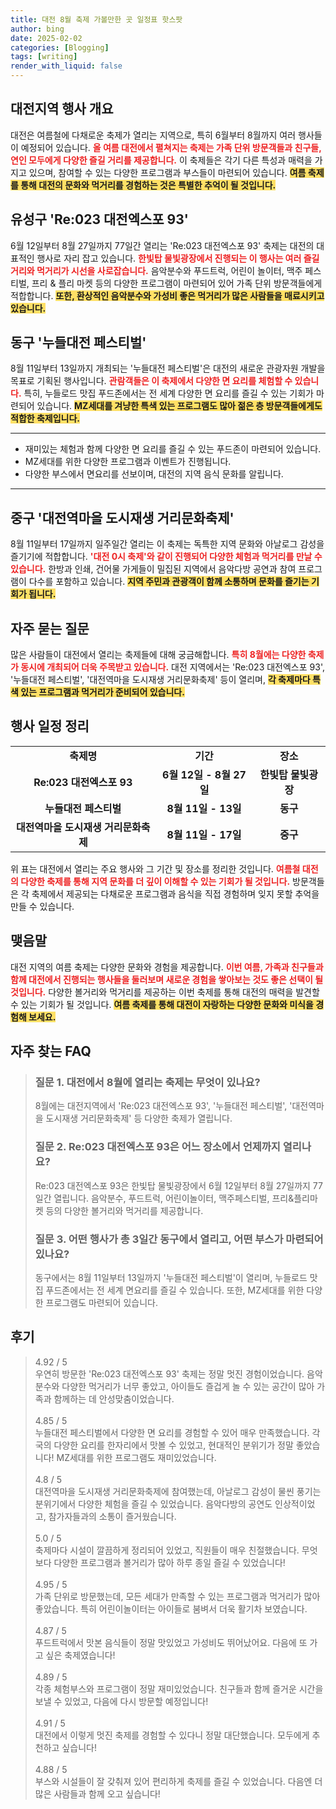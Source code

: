 ```yaml
---
title: 대전 8월 축제 가볼만한 곳 일정표 핫스팟
author: bing
date: 2025-02-02
categories: [Blogging]
tags: [writing]
render_with_liquid: false
---
```



<h2 id='대전지역행사개요'>대전지역 행사 개요</h2>

<p>대전은 여름철에 다채로운 축제가 열리는 지역으로, 특히 6월부터 8월까지 여러 행사들이 예정되어 있습니다. <b><span style="color: #ee2323;">올 여름 대전에서 펼쳐지는 축제는 가족 단위 방문객들과 친구들, 연인 모두에게 다양한 즐길 거리를 제공합니다.</span></b> 이 축제들은 각기 다른 특성과 매력을 가지고 있으며, 참여할 수 있는 다양한 프로그램과 부스들이 마련되어 있습니다. <b><span style="background-color: #ffe066;">여름 축제를 통해 대전의 문화와 먹거리를 경험하는 것은 특별한 추억이 될 것입니다.</span></b></p>

<h2 id='유성구대전엑스포'>유성구 'Re:023 대전엑스포 93'</h2>

<p>6월 12일부터 8월 27일까지 77일간 열리는 'Re:023 대전엑스포 93' 축제는 대전의 대표적인 행사로 자리 잡고 있습니다. <b><span style="color: #ee2323;">한빛탑 물빛광장에서 진행되는 이 행사는 여러 즐길 거리와 먹거리가 시선을 사로잡습니다.</span></b> 음악분수와 푸드트럭, 어린이 놀이터, 맥주 페스티벌, 프리 & 플리 마켓 등의 다양한 프로그램이 마련되어 있어 가족 단위 방문객들에게 적합합니다. <b><span style="background-color: #ffe066;">또한, 환상적인 음악분수와 가성비 좋은 먹거리가 많은 사람들을 매료시키고 있습니다.</span></b></p>

<h2 id='동구누들대전'>동구 '누들대전 페스티벌'</h2>

<p>8월 11일부터 13일까지 개최되는 '누들대전 페스티벌'은 대전의 새로운 관광자원 개발을 목표로 기획된 행사입니다. <b><span style="color: #ee2323;">관람객들은 이 축제에서 다양한 면 요리를 체험할 수 있습니다.</span></b> 특히, 누들로드 맛집 푸드존에서는 전 세계 다양한 면 요리를 즐길 수 있는 기회가 마련되어 있습니다. <b><span style="background-color: #ffe066;">MZ세대를 겨냥한 특색 있는 프로그램도 많아 젊은 층 방문객들에게도 적합한 축제입니다.</span></b></p>

<hr />

<ul>
    <li>재미있는 체험과 함께 다양한 면 요리를 즐길 수 있는 푸드존이 마련되어 있습니다.</li>
    <li>MZ세대를 위한 다양한 프로그램과 이벤트가 진행됩니다.</li>
    <li>다양한 부스에서 면요리를 선보이며, 대전의 지역 음식 문화를 알립니다.</li>
</ul>

<hr />

<h2 id='중구도시재생축제'>중구 '대전역마을 도시재생 거리문화축제'</h2>

<p>8월 11일부터 17일까지 일주일간 열리는 이 축제는 독특한 지역 문화와 아날로그 감성을 즐기기에 적합합니다. <b><span style="color: #ee2323;">'대전 0시 축제'와 같이 진행되어 다양한 체험과 먹거리를 만날 수 있습니다.</span></b> 한방과 인쇄, 건어물 가게들이 밀집된 지역에서 음악다방 공연과 참여 프로그램이 다수를 포함하고 있습니다. <b><span style="background-color: #ffe066;">지역 주민과 관광객이 함께 소통하며 문화를 즐기는 기회가 됩니다.</span></b></p>

<h2 id='자주묻는질문'>자주 묻는 질문</h2>

<p>많은 사람들이 대전에서 열리는 축제들에 대해 궁금해합니다. <b><span style="color: #ee2323;">특히 8월에는 다양한 축제가 동시에 개최되어 더욱 주목받고 있습니다.</span></b> 대전 지역에서는 'Re:023 대전엑스포 93', '누들대전 페스티벌', '대전역마을 도시재생 거리문화축제' 등이 열리며, <b><span style="background-color: #ffe066;">각 축제마다 특색 있는 프로그램과 먹거리가 준비되어 있습니다.</span></b></p>

<h2 id='행사일정정리'>행사 일정 정리</h2>

<table>
    <tr>
        <td style="text-align: center; height: 17px;"><b>축제명</b></td>
        <td style="text-align: center; height: 17px;"><b>기간</b></td>
        <td style="text-align: center; height: 17px;"><b>장소</b></td>
    </tr>
    <tr>
        <td style="text-align: center; height: 17px;"><b>Re:023 대전엑스포 93</b></td>
        <td style="text-align: center; height: 17px;"><b>6월 12일 - 8월 27일</b></td>
        <td style="text-align: center; height: 17px;"><b>한빛탑 물빛광장</b></td>
    </tr>
    <tr>
        <td style="text-align: center; height: 17px;"><b>누들대전 페스티벌</b></td>
        <td style="text-align: center; height: 17px;"><b>8월 11일 - 13일</b></td>
        <td style="text-align: center; height: 17px;"><b>동구</b></td>
    </tr>
    <tr>
        <td style="text-align: center; height: 17px;"><b>대전역마을 도시재생 거리문화축제</b></td>
        <td style="text-align: center; height: 17px;"><b>8월 11일 - 17일</b></td>
        <td style="text-align: center; height: 17px;"><b>중구</b></td>
    </tr>
</table>

<p>위 표는 대전에서 열리는 주요 행사와 그 기간 및 장소를 정리한 것입니다. <b><span style="color: #ee2323;">여름철 대전의 다양한 축제를 통해 지역 문화를 더 깊이 이해할 수 있는 기회가 될 것입니다.</span></b> 방문객들은 각 축제에서 제공되는 다채로운 프로그램과 음식을 직접 경험하며 잊지 못할 추억을 만들 수 있습니다.</p>

<h2 id='맺음말'>맺음말</h2>

<p>대전 지역의 여름 축제는 다양한 문화와 경험을 제공합니다. <b><span style="color: #ee2323;">이번 여름, 가족과 친구들과 함께 대전에서 진행되는 행사들을 둘러보며 새로운 경험을 쌓아보는 것도 좋은 선택이 될 것입니다.</span></b> 다양한 볼거리와 먹거리를 제공하는 이번 축제를 통해 대전의 매력을 발견할 수 있는 기회가 될 것입니다. <b><span style="background-color: #ffe066;">여름 축제를 통해 대전이 자랑하는 다양한 문화와 미식을 경험해 보세요.</span></b></p>


<h2 id='자주_찾는_FAQ'>자주 찾는 FAQ</h2>
<div itemscope="" itemtype="https://schema.org/FAQPage">
<blockquote>
<div itemscope="" itemprop="mainEntity" itemtype="https://schema.org/Question">
<h3 itemprop="name">질문 1. 대전에서 8월에 열리는 축제는 무엇이 있나요?</h3>
<div itemscope="" itemprop="acceptedAnswer" itemtype="https://schema.org/Answer">
<span itemprop="text">
<p>8월에는 대전지역에서 'Re:023 대전엑스포 93', '누들대전 페스티벌', '대전역마을 도시재생 거리문화축제' 등 다양한 축제가 열립니다.</p>
</span>
</div>
</div>
<div itemscope="" itemprop="mainEntity" itemtype="https://schema.org/Question">
<h3 itemprop="name">질문 2. Re:023 대전엑스포 93은 어느 장소에서 언제까지 열리나요?</h3>
<div itemscope="" itemprop="acceptedAnswer" itemtype="https://schema.org/Answer">
<span itemprop="text">
<p>Re:023 대전엑스포 93은 한빛탑 물빛광장에서 6월 12일부터 8월 27일까지 77일간 열립니다. 음악분수, 푸드트럭, 어린이놀이터, 맥주페스티벌, 프리&플리마켓 등의 다양한 볼거리와 먹거리를 제공합니다.</p>
</span>
</div>
</div>
<div itemscope="" itemprop="mainEntity" itemtype="https://schema.org/Question">
<h3 itemprop="name">질문 3. 어떤 행사가 총 3일간 동구에서 열리고, 어떤 부스가 마련되어 있나요?</h3>
<div itemscope="" itemprop="acceptedAnswer" itemtype="https://schema.org/Answer">
<span itemprop="text">
<p>동구에서는 8월 11일부터 13일까지 '누들대전 페스티벌'이 열리며, 누들로드 맛집 푸드존에서는 전 세계 면요리를 즐길 수 있습니다. 또한, MZ세대를 위한 다양한 프로그램도 마련되어 있습니다.</p>
</span>
</div>
</div>
</blockquote>
</div>
<h2 id='후기'>후기</h2>
<div itemscope itemtype="https://schema.org/Product">
  <blockquote>
  <div itemprop="review" itemscope itemtype="https://schema.org/Review">
      <div itemprop="reviewRating" itemscope itemtype="https://schema.org/Rating"> <span itemprop="ratingValue">4.92</span> / <span itemprop="bestRating">5</span> </div>
      <span itemprop="reviewBody">우연히 방문한 'Re:023 대전엑스포 93' 축제는 정말 멋진 경험이었습니다. 음악분수와 다양한 먹거리가 너무 좋았고, 아이들도 즐겁게 놀 수 있는 공간이 많아 가족과 함께하는 데 안성맞춤이었습니다.</span>
  </div>
  <br>
  <div itemprop="review" itemscope itemtype="https://schema.org/Review">
      <div itemprop="reviewRating" itemscope itemtype="https://schema.org/Rating"> <span itemprop="ratingValue">4.85</span> / <span itemprop="bestRating">5</span> </div>
      <span itemprop="reviewBody">누들대전 페스티벌에서 다양한 면 요리를 경험할 수 있어 매우 만족했습니다. 각국의 다양한 요리를 한자리에서 맛볼 수 있었고, 현대적인 분위기가 정말 좋았습니다! MZ세대를 위한 프로그램도 재미있었습니다.</span>
  </div>
  <br>
  <div itemprop="review" itemscope itemtype="https://schema.org/Review">
      <div itemprop="reviewRating" itemscope itemtype="https://schema.org/Rating"> <span itemprop="ratingValue">4.8</span> / <span itemprop="bestRating">5</span> </div>
      <span itemprop="reviewBody">대전역마을 도시재생 거리문화축제에 참여했는데, 아날로그 감성이 물씬 풍기는 분위기에서 다양한 체험을 즐길 수 있었습니다. 음악다방의 공연도 인상적이었고, 참가자들과의 소통이 즐거웠습니다.</span>
  </div>
  <br>
  <div itemprop="review" itemscope itemtype="https://schema.org/Review">
      <div itemprop="reviewRating" itemscope itemtype="https://schema.org/Rating"> <span itemprop="ratingValue">5.0</span> / <span itemprop="bestRating">5</span> </div>
      <span itemprop="reviewBody">축제마다 시설이 깔끔하게 정리되어 있었고, 직원들이 매우 친절했습니다. 무엇보다 다양한 프로그램과 볼거리가 많아 하루 종일 즐길 수 있었습니다!</span>
  </div>
  <br>
  <div itemprop="review" itemscope itemtype="https://schema.org/Review">
      <div itemprop="reviewRating" itemscope itemtype="https://schema.org/Rating"> <span itemprop="ratingValue">4.95</span> / <span itemprop="bestRating">5</span> </div>
      <span itemprop="reviewBody">가족 단위로 방문했는데, 모든 세대가 만족할 수 있는 프로그램과 먹거리가 많아 좋았습니다. 특히 어린이놀이터는 아이들로 붐벼서 더욱 활기차 보였습니다.</span>
  </div>
  <br>
  <div itemprop="review" itemscope itemtype="https://schema.org/Review">
      <div itemprop="reviewRating" itemscope itemtype="https://schema.org/Rating"> <span itemprop="ratingValue">4.87</span> / <span itemprop="bestRating">5</span> </div>
      <span itemprop="reviewBody">푸드트럭에서 맛본 음식들이 정말 맛있었고 가성비도 뛰어났어요. 다음에 또 가고 싶은 축제였습니다!</span>
  </div>
  <br>
  <div itemprop="review" itemscope itemtype="https://schema.org/Review">
      <div itemprop="reviewRating" itemscope itemtype="https://schema.org/Rating"> <span itemprop="ratingValue">4.89</span> / <span itemprop="bestRating">5</span> </div>
      <span itemprop="reviewBody">각종 체험부스와 프로그램이 정말 재미있었습니다. 친구들과 함께 즐거운 시간을 보낼 수 있었고, 다음에 다시 방문할 예정입니다!</span>
  </div>
  <br>
  <div itemprop="review" itemscope itemtype="https://schema.org/Review">
      <div itemprop="reviewRating" itemscope itemtype="https://schema.org/Rating"> <span itemprop="ratingValue">4.91</span> / <span itemprop="bestRating">5</span> </div>
      <span itemprop="reviewBody">대전에서 이렇게 멋진 축제를 경험할 수 있다니 정말 대단했습니다. 모두에게 추천하고 싶습니다!</span>
  </div>
  <br>
  <div itemprop="review" itemscope itemtype="https://schema.org/Review">
      <div itemprop="reviewRating" itemscope itemtype="https://schema.org/Rating"> <span itemprop="ratingValue">4.88</span> / <span itemprop="bestRating">5</span> </div>
      <span itemprop="reviewBody">부스와 시설들이 잘 갖춰져 있어 편리하게 축제를 즐길 수 있었습니다. 다음엔 더 많은 사람들과 함께 오고 싶습니다!</span>
  </div>
  </blockquote>
</div>
